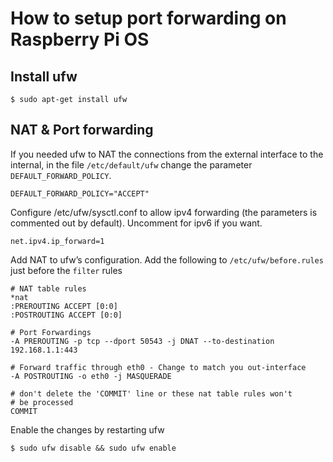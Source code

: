 # How to setup port forwarding on Raspberry Pi OS

## Install ufw
```
$ sudo apt-get install ufw
```

## NAT & Port forwarding

If you needed ufw to NAT the connections from the external interface to the internal, in the file `/etc/default/ufw` change the parameter `DEFAULT_FORWARD_POLICY`.
```
DEFAULT_FORWARD_POLICY="ACCEPT"
```

Configure /etc/ufw/sysctl.conf to allow ipv4 forwarding (the parameters is commented out by default). Uncomment for ipv6 if you want.
```
net.ipv4.ip_forward=1
```

Add NAT to ufw’s configuration. Add the following to `/etc/ufw/before.rules` just before the `filter` rules

```
# NAT table rules
*nat
:PREROUTING ACCEPT [0:0]
:POSTROUTING ACCEPT [0:0]

# Port Forwardings
-A PREROUTING -p tcp --dport 50543 -j DNAT --to-destination 192.168.1.1:443

# Forward traffic through eth0 - Change to match you out-interface
-A POSTROUTING -o eth0 -j MASQUERADE

# don't delete the 'COMMIT' line or these nat table rules won't
# be processed
COMMIT
```

Enable the changes by restarting ufw

```
$ sudo ufw disable && sudo ufw enable
```